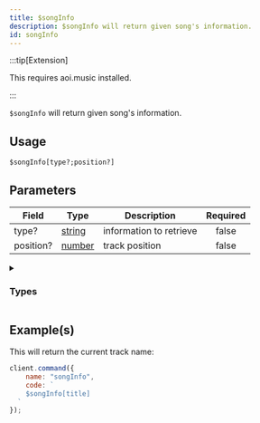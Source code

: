 ```yaml
---
title: $songInfo
description: $songInfo will return given song's information.
id: songInfo
---
```


:::tip[Extension]

This requires aoi.music installed.

:::

`$songInfo` will return given song's information.

## Usage

```aoi
$songInfo[type?;position?]
```

## Parameters

| Field     | Type                                                                                              | Description             | Required |
| --------- | ------------------------------------------------------------------------------------------------- | ----------------------- | :------: |
| type?     | [string](https://developer.mozilla.org/en-US/docs/Web/JavaScript/Reference/Global_Objects/String) | information to retrieve |  false   |
| position? | [number](https://developer.mozilla.org/en-US/docs/Web/JavaScript/Reference/Global_Objects/Number) | track position          |  false   |

<details>
  <summary><h3> Types </h3></summary>

| Property                                    |                                                                    |                                              Returns                                              | Supports                                     |
| ------------------------------------------- | ------------------------------------------------------------------ | :-----------------------------------------------------------------------------------------------: | -------------------------------------------- |
| title                                       | Returns the video/song title                                       | [string](https://developer.mozilla.org/en-US/docs/Web/JavaScript/Reference/Global_Objects/String) | YouTube, Spotify, SoundCloud, Url, LocalFile |
| channelId                                   | Returns the channel id                                             | [string](https://developer.mozilla.org/en-US/docs/Web/JavaScript/Reference/Global_Objects/String) | YouTube                                      |
| artist                                      | Returns the Artist                                                 | [string](https://developer.mozilla.org/en-US/docs/Web/JavaScript/Reference/Global_Objects/String) | YouTube, Spotify, SoundCloud                 |
| artistURL                                   | Returns the Artist URL                                             | [string](https://developer.mozilla.org/en-US/docs/Web/JavaScript/Reference/Global_Objects/String) | YouTube, SoundCloud                          |
| artistAvatar                                | Returns the Artist Avatar                                          | [string](https://developer.mozilla.org/en-US/docs/Web/JavaScript/Reference/Global_Objects/String) | SoundCloud                                   |
| duration                                    | Returns the track/video duration in ms                             | [number](https://developer.mozilla.org/en-US/docs/Web/JavaScript/Reference/Global_Objects/Number) | YouTube, Spotify, SoundCloud, Url, LocalFile |
| identifier                                  | soundcloud, youtube, localfile, url, spotify                       | [string](https://developer.mozilla.org/en-US/docs/Web/JavaScript/Reference/Global_Objects/String) | YouTube, Spotify, SoundCloud, Url, LocalFile |
| views                                       | Returns the amount of Views/Plays of the video/song                | [string](https://developer.mozilla.org/en-US/docs/Web/JavaScript/Reference/Global_Objects/String) | YouTube, Spotify, SoundCloud, Url, LocalFile |
| likes                                       | Returns the amount of likes of the video/song                      | [number](https://developer.mozilla.org/en-US/docs/Web/JavaScript/Reference/Global_Objects/Number) | Spotify, SoundCloud, Url, LocalFile          |
| thumbnail                                   | Returns the song/video thumbnail                                   | [number](https://developer.mozilla.org/en-US/docs/Web/JavaScript/Reference/Global_Objects/Number) | YouTube, Spotify, SoundCloud                 |
| id                                          | Returns the song/video ID                                          | [string](https://developer.mozilla.org/en-US/docs/Web/JavaScript/Reference/Global_Objects/String) | YouTube, Spotify, SoundCloud, Url, LocalFile |
| description                                 | Returns the video/song description                                 | [string](https://developer.mozilla.org/en-US/docs/Web/JavaScript/Reference/Global_Objects/String) | YouTube, Spotify, SoundCloud                 |
| createdAt                                   | Returns the Creation Date of the video/song                        | [string](https://developer.mozilla.org/en-US/docs/Web/JavaScript/Reference/Global_Objects/String) | YouTube, Spotify, SoundCloud                 |
| platformType                                | Returns the platform Type                                          | [number](https://developer.mozilla.org/en-US/docs/Web/JavaScript/Reference/Global_Objects/Number) | YouTube, Spotify, SoundCloud, Url, LocalFile |
| rawData                                     | Returns song information as object                                 | [object](https://developer.mozilla.org/en-US/docs/Web/JavaScript/Reference/Global_Objects/Object) | YouTube, Spotify, SoundCloud, Url, LocalFile |
| formattedPlatforms                          | SoundCloud, YouTube, Localfile, Url, Spotify                       | [string](https://developer.mozilla.org/en-US/docs/Web/JavaScript/Reference/Global_Objects/String) | YouTube, Spotify, SoundCloud, Url, LocalFile |
| requester                                   | Returns the Song Requester (user object, .user.id, .user.name etc) | [string](https://developer.mozilla.org/en-US/docs/Web/JavaScript/Reference/Global_Objects/String) | YouTube, Spotify, SoundCloud, Url, LocalFile |
| position                                    | Returns the Song Position in the current Queue                     | [number](https://developer.mozilla.org/en-US/docs/Web/JavaScript/Reference/Global_Objects/Number) | YouTube, Spotify, SoundCloud, Url, LocalFile |

</details>

## Example(s)

This will return the current track name:

```javascript
client.command({
    name: "songInfo",
    code: `
    $songInfo[title]
  `
});
```
